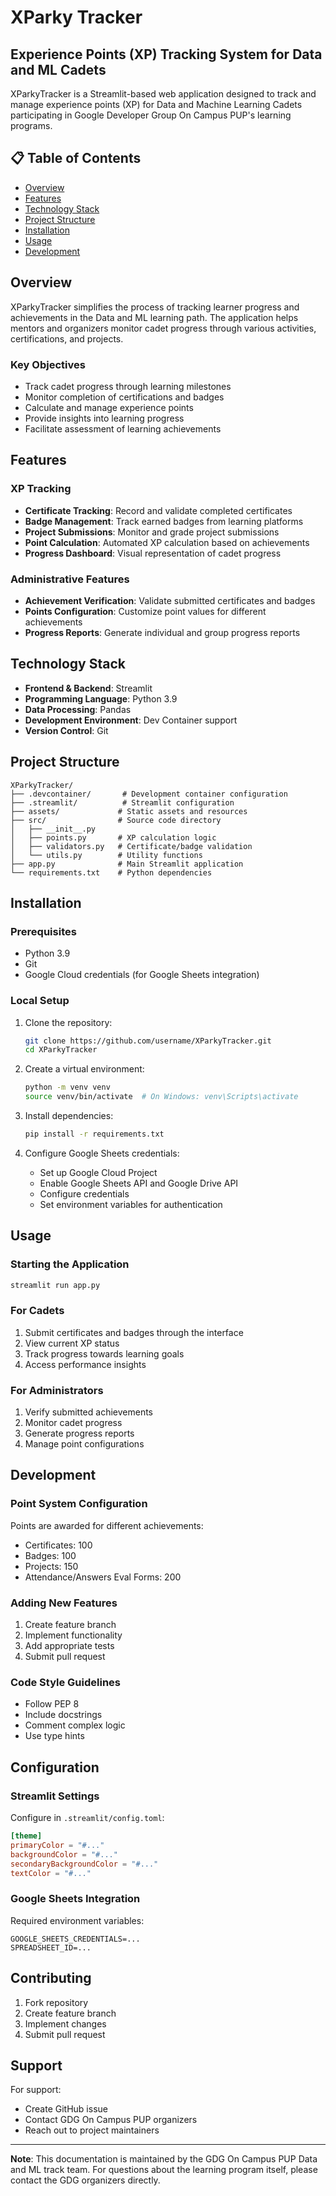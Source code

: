 # XParky Tracker
## Experience Points (XP) Tracking System for Data and ML Cadets

XParkyTracker is a Streamlit-based web application designed to track and manage experience points (XP) for Data and Machine Learning Cadets participating in Google Developer Group On Campus PUP's learning programs.

## 📋 Table of Contents
- [Overview](#overview)
- [Features](#features)
- [Technology Stack](#technology-stack)
- [Project Structure](#project-structure)
- [Installation](#installation)
- [Usage](#usage)
- [Development](#development)

## Overview
XParkyTracker simplifies the process of tracking learner progress and achievements in the Data and ML learning path. The application helps mentors and organizers monitor cadet progress through various activities, certifications, and projects.

### Key Objectives
- Track cadet progress through learning milestones
- Monitor completion of certifications and badges
- Calculate and manage experience points
- Provide insights into learning progress
- Facilitate assessment of learning achievements

## Features

### XP Tracking
- **Certificate Tracking**: Record and validate completed certificates
- **Badge Management**: Track earned badges from learning platforms
- **Project Submissions**: Monitor and grade project submissions
- **Point Calculation**: Automated XP calculation based on achievements
- **Progress Dashboard**: Visual representation of cadet progress

### Administrative Features
- **Achievement Verification**: Validate submitted certificates and badges
- **Points Configuration**: Customize point values for different achievements
- **Progress Reports**: Generate individual and group progress reports

## Technology Stack
- **Frontend & Backend**: Streamlit
- **Programming Language**: Python 3.9
- **Data Processing**: Pandas 
- **Development Environment**: Dev Container support
- **Version Control**: Git

## Project Structure
```
XParkyTracker/
├── .devcontainer/       # Development container configuration
├── .streamlit/          # Streamlit configuration
├── assets/             # Static assets and resources
├── src/                # Source code directory
│   ├── __init__.py
│   ├── points.py       # XP calculation logic
│   ├── validators.py   # Certificate/badge validation
│   └── utils.py        # Utility functions
├── app.py              # Main Streamlit application
└── requirements.txt    # Python dependencies
```

## Installation

### Prerequisites
- Python 3.9
- Git
- Google Cloud credentials (for Google Sheets integration)

### Local Setup
1. Clone the repository:
   ```bash
   git clone https://github.com/username/XParkyTracker.git
   cd XParkyTracker
   ```

2. Create a virtual environment:
   ```bash
   python -m venv venv
   source venv/bin/activate  # On Windows: venv\Scripts\activate
   ```

3. Install dependencies:
   ```bash
   pip install -r requirements.txt
   ```

4. Configure Google Sheets credentials:
   - Set up Google Cloud Project
   - Enable Google Sheets API and Google Drive API 
   - Configure credentials
   - Set environment variables for authentication

## Usage

### Starting the Application
```bash
streamlit run app.py
```

### For Cadets
1. Submit certificates and badges through the interface
2. View current XP status
3. Track progress towards learning goals
4. Access performance insights

### For Administrators
1. Verify submitted achievements
2. Monitor cadet progress
3. Generate progress reports
4. Manage point configurations

## Development

### Point System Configuration
Points are awarded for different achievements:
- Certificates: 100
- Badges: 100
- Projects: 150
- Attendance/Answers Eval Forms: 200

### Adding New Features
1. Create feature branch
2. Implement functionality
3. Add appropriate tests
4. Submit pull request

### Code Style Guidelines
- Follow PEP 8
- Include docstrings
- Comment complex logic
- Use type hints

## Configuration

### Streamlit Settings
Configure in `.streamlit/config.toml`:
```toml
[theme]
primaryColor = "#..."
backgroundColor = "#..."
secondaryBackgroundColor = "#..."
textColor = "#..."
```

### Google Sheets Integration
Required environment variables:
```
GOOGLE_SHEETS_CREDENTIALS=...
SPREADSHEET_ID=...
```

## Contributing
1. Fork repository
2. Create feature branch
3. Implement changes
4. Submit pull request

## Support
For support:
- Create GitHub issue
- Contact GDG On Campus PUP organizers
- Reach out to project maintainers

---

**Note**: This documentation is maintained by the GDG On Campus PUP Data and ML track team. For questions about the learning program itself, please contact the GDG organizers directly.
